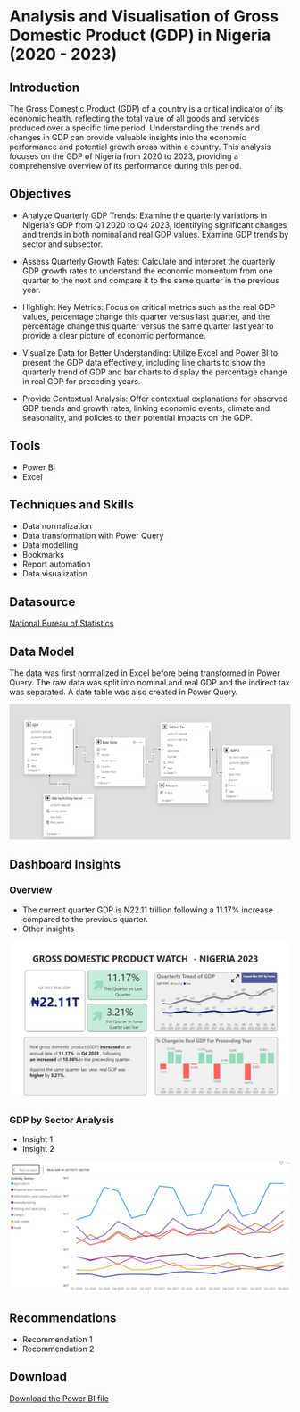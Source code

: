 # Analysis and Visualisation of Gross Domestic Product (GDP) in Nigeria (2020 - 2023)

## Introduction
The Gross Domestic Product (GDP) of a country is a critical indicator of its economic health, reflecting the total value of all goods and services produced over a specific time period. Understanding the trends and changes in GDP can provide valuable insights into the economic performance and potential growth areas within a country. This analysis focuses on the GDP of Nigeria from 2020 to 2023, providing a comprehensive overview of its performance during this period.

## Objectives

- Analyze Quarterly GDP Trends: Examine the quarterly variations in Nigeria’s GDP from Q1 2020 to Q4 2023, identifying significant changes and trends in both nominal and real GDP values. Examine GDP trends by sector and subsector.

- Assess Quarterly Growth Rates: Calculate and interpret the quarterly GDP growth rates to understand the economic momentum from one quarter to the next and compare it to the same quarter in the previous year.

- Highlight Key Metrics: Focus on critical metrics such as the real GDP values, percentage change this quarter versus last quarter, and the percentage change this quarter versus the same quarter last year to provide a clear picture of economic performance.

- Visualize Data for Better Understanding: Utilize Excel and Power BI to present the GDP data effectively, including line charts to show the quarterly trend of GDP and bar charts to display the percentage change in real GDP for preceding years.

- Provide Contextual Analysis: Offer contextual explanations for observed GDP trends and growth rates, linking economic events, climate and seasonality, and policies to their potential impacts on the GDP.


## Tools
- Power BI
- Excel

## Techniques and Skills
- Data normalization
- Data transformation with Power Query
- Data modelling
- Bookmarks
- Report automation
- Data visualization

## Datasource
<a href = "https://nigerianstat.gov.ng/elibrary/read/1241460"> National Bureau of Statistics </a>

## Data Model
The data was first normalized in Excel before being transformed in Power Query. The raw data was split into nominal and real GDP and the indirect tax was separated. A date table was also created in Power Query. 

![Data Model](https://github.com/oluwatobiwilliams/demo-GDP-Analysis-in-Nigeria/blob/main/images/gdp_portfolio_data_model.png)

## Dashboard Insights
### Overview
- The current quarter GDP is N22.11 trillion following a 11.17% increase compared to the previous quarter.
- Other insights

![Overview dashboard](https://github.com/oluwatobiwilliams/demo-GDP-Analysis-in-Nigeria/blob/main/images/gdp_portfolio_main.png)

### GDP by Sector Analysis
- Insight 1
- Insight 2

![GDP by sector](https://github.com/oluwatobiwilliams/demo-GDP-Analysis-in-Nigeria/blob/main/images/gdp_portfolio_by_sector.png)

## Recommendations
- Recommendation 1
- Recommendation 2
  
## Download
<a href = "https://github.com/oluwatobiwilliams/demo-GDP-Analysis-in-Nigeria/raw/main/images/Adekunle_Rihannat_GDP_Project.pbix"> Download the Power BI file </a>
